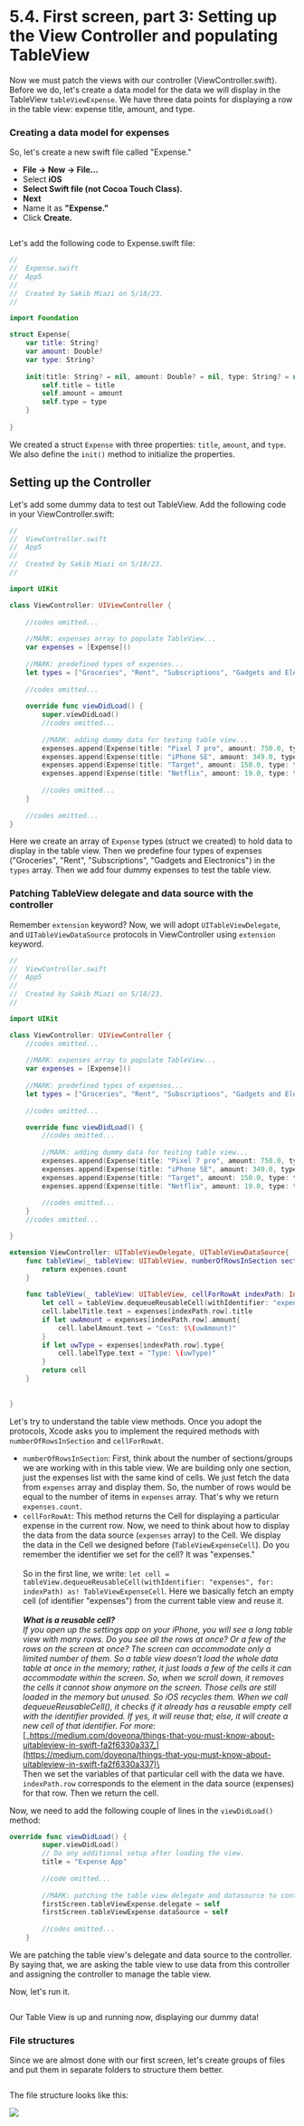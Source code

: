 # 5.4. First screen, part 3: Setting up the View Controller and populating TableView

Now we must patch the views with our controller (ViewController.swift). Before we do, let's create a data model for the data we will display in the TableView `tableViewExpense`. We have three data points for displaying a row in the table view: expense title, amount, and type.

### Creating a data model for expenses

So, let's create a new swift file called "Expense."

* **File -> New -> File...**
* Select **iOS**
* **Select Swift file (not Cocoa Touch Class).**
* **Next**
* Name it as **"Expense."**
* Click **Create.**

<figure><img src="../.gitbook/assets/four (1) (1).gif" alt=""><figcaption></figcaption></figure>

Let's add the following code to Expense.swift file:

```swift
//
//  Expense.swift
//  App5
//
//  Created by Sakib Miazi on 5/18/23.
//

import Foundation

struct Expense{
    var title: String?
    var amount: Double?
    var type: String?
    
    init(title: String? = nil, amount: Double? = nil, type: String? = nil) {
        self.title = title
        self.amount = amount
        self.type = type
    }
    
}
```

We created a struct `Expense` with three properties: `title`, `amount`, and `type`. We also define the `init()` method to initialize the properties.

## Setting up the Controller

Let's add some dummy data to test out TableView. Add the following code in your ViewController.swift:

```swift
//
//  ViewController.swift
//  App5
//
//  Created by Sakib Miazi on 5/18/23.
//

import UIKit

class ViewController: UIViewController {
    
    //codes omitted...
    
    //MARK: expenses array to populate TableView...
    var expenses = [Expense]()
    
    //MARK: predefined types of expenses...
    let types = ["Groceries", "Rent", "Subscriptions", "Gadgets and Electronics"]
    
    //codes omitted...
    
    override func viewDidLoad() {
        super.viewDidLoad()
        //codes omitted...
                
        //MARK: adding dummy data for testing table view...
        expenses.append(Expense(title: "Pixel 7 pro", amount: 750.0, type: types[3]))
        expenses.append(Expense(title: "iPhone SE", amount: 349.0, type: types[3]))
        expenses.append(Expense(title: "Target", amount: 150.0, type: types[0]))
        expenses.append(Expense(title: "Netflix", amount: 19.0, type: types[2]))
                
        //codes omitted...
    }
    
    //codes omitted...
}
```

Here we create an array of `Expense` types (struct we created) to hold data to display in the table view. Then we predefine four types of expenses ("Groceries", "Rent", "Subscriptions", "Gadgets and Electronics") in the `types` array. Then we add four dummy expenses to test the table view.

### Patching TableView delegate and data source with the controller

Remember `extension` keyword? Now, we will adopt `UITableViewDelegate`, and `UITableViewDataSource` protocols in ViewController using `extension` keyword.

```swift
//
//  ViewController.swift
//  App5
//
//  Created by Sakib Miazi on 5/18/23.
//

import UIKit

class ViewController: UIViewController {
    //codes omitted...
    
    //MARK: expenses array to populate TableView...
    var expenses = [Expense]()
    
    //MARK: predefined types of expenses...
    let types = ["Groceries", "Rent", "Subscriptions", "Gadgets and Electronics"]
    
    //codes omitted...

    override func viewDidLoad() {
        //codes omitted...
        
        //MARK: adding dummy data for testing table view...
        expenses.append(Expense(title: "Pixel 7 pro", amount: 750.0, type: types[3]))
        expenses.append(Expense(title: "iPhone SE", amount: 349.0, type: types[3]))
        expenses.append(Expense(title: "Target", amount: 150.0, type: types[0]))
        expenses.append(Expense(title: "Netflix", amount: 19.0, type: types[2]))
                
        //codes omitted...
    }
    //codes omitted...

}

extension ViewController: UITableViewDelegate, UITableViewDataSource{
    func tableView(_ tableView: UITableView, numberOfRowsInSection section: Int) -> Int {
        return expenses.count
    }
    
    func tableView(_ tableView: UITableView, cellForRowAt indexPath: IndexPath) -> UITableViewCell {
        let cell = tableView.dequeueReusableCell(withIdentifier: "expenses", for: indexPath) as! TableViewExpenseCell
        cell.labelTitle.text = expenses[indexPath.row].title
        if let uwAmount = expenses[indexPath.row].amount{
            cell.labelAmount.text = "Cost: $\(uwAmount)"
        }
        if let uwType = expenses[indexPath.row].type{
            cell.labelType.text = "Type: \(uwType)"
        }
        return cell
    }
    
    
}


```

Let's try to understand the table view methods. Once you adopt the protocols, Xcode asks you to implement the required methods with `numberOfRowsInSection` and `cellForRowAt`.

* `numberOfRowsInSection`: First, think about the number of sections/groups we are working with in this table view. We are building only one section, just the expenses list with the same kind of cells. We just fetch the data from `expenses` array and display them. So, the number of rows would be equal to the number of items in `expenses` array. That's why we return `expenses.count`.
* `cellForRowAt`: This method returns the Cell for displaying a particular expense in the current row. Now, we need to think about how to display the data from the data source (`expenses` array) to the Cell. We display the data in the Cell we designed before (`TableViewExpenseCell`). Do you remember the identifier we set for the cell? It was "expenses."\
  \
  So in the first line, we write: `let cell = tableView.dequeueReusableCell(withIdentifier: "expenses", for: indexPath) as! TableViewExpenseCell`. Here we basically fetch an empty cell (of identifier "expenses") from the current table view and reuse it.\
  \
  _**What is a reusable cell?**_\
  _If you open up the settings app on your iPhone, you will see a long table view with many rows. Do you see all the rows at once? Or a few of the rows on the screen at once? The screen can accommodate only a limited number of them. So a table view doesn't load the whole data table at once in the memory; rather, it just loads a few of the cells it can accommodate within the screen. So, when we scroll down, it removes the cells it cannot show anymore on the screen. Those cells are still loaded in the memory but unused. So iOS recycles them. When we call dequeueReusableCell(), it checks if it already has a reusable empty cell with the identifier provided. If yes, it will reuse that; else, it will create a new cell of that identifier. For more:_ [_https://medium.com/doyeona/things-that-you-must-know-about-uitableview-in-swift-fa2f6330a337_](https://medium.com/doyeona/things-that-you-must-know-about-uitableview-in-swift-fa2f6330a337)\
  \
  Then we set the variables of that particular cell with the data we have. `indexPath.row` corresponds to the element in the data source (expenses) for that row. Then we return the cell.

Now, we need to add the following couple of lines in the `viewDidLoad()` method:

```swift
override func viewDidLoad() {
        super.viewDidLoad()
        // Do any additional setup after loading the view.
        title = "Expense App"
        
        //code omitted...
        
        //MARK: patching the table view delegate and datasource to controller...
        firstScreen.tableViewExpense.delegate = self
        firstScreen.tableViewExpense.dataSource = self
        
        //codes omitted...
    }
```

We are patching the table view's delegate and data source to the controller. By saying that, we are asking the table view to use data from this controller and assigning the controller to manage the table view.

Now, let's run it.

<figure><img src="../.gitbook/assets/six (2).gif" alt=""><figcaption></figcaption></figure>

Our Table View is up and running now, displaying our dummy data!

### File structures

Since we are almost done with our first screen, let's create groups of files and put them in separate folders to structure them better.

<figure><img src="../.gitbook/assets/seven (2).gif" alt=""><figcaption></figcaption></figure>

The file structure looks like this:

![](<../.gitbook/assets/Screenshot 2023-05-18 at 3.01.03 PM (1).png>)
